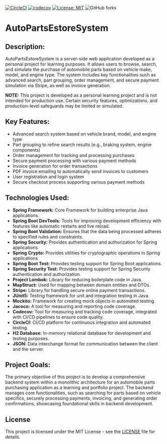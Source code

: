 [![CircleCI](https://dl.circleci.com/status-badge/img/circleci/K6MEbnQdqEgQE7qSJFetp9/MKj6ds9vRoXpubQ1PBLwf5/tree/main.svg?style=svg&circle-token=CCIPRJ_YLXqPYUvSerJXQnVbHzXu9_0920b5813739ecef71fc05953932d4273dc226d2)](https://dl.circleci.com/status-badge/redirect/circleci/K6MEbnQdqEgQE7qSJFetp9/MKj6ds9vRoXpubQ1PBLwf5/tree/main)
[![codecov](https://codecov.io/gh/MiroslavKolosnjaji/AutoPartsEstoreSystem/graph/badge.svg?token=0Z63EFNDGY)](https://codecov.io/gh/MiroslavKolosnjaji/AutoPartsEstoreSystem)
[![License: MIT](https://img.shields.io/badge/License-MIT-green.svg)](https://opensource.org/licenses/MIT)
![GitHub forks](https://img.shields.io/github/forks/MiroslavKolosnjaji/AutoPartsEstoreSystem)

# AutoPartsEstoreSystem

## Description:
AutoPartsEstoreSystem is a server-side web application developed as a personal project for learning purposes. It allows users to browse, search, and simulate the purchase of automobile parts based on vehicle make, model, and engine type.
The system includes key functionalities such as advanced search, part grouping, order management, and secure payment simulation via Stripe, as well as invoice generation.

**NOTE:** This project is developed as a personal learning project and is not intended for production use. Certain security features, optimizations, and production-level safeguards may be limited or simulated.

## Key Features:

- Advanced search system based on vehicle brand, model, and engine type
- Part grouping to refine search results (e.g., braking system, engine components)
- Order management for tracking and processing purchases
- Secure payment processing with various payment methods
- Invoice generation for order transactions
- PDF invoice emailing to automatically send invoices to customers
- User registration and login system
- Secure checkout process supporting various payment methods


## Technologies Used:
- __Spring Framework:__ Core Framework for building enterprise Java applications.
- __Spring Boot DevTools:__ Tools for improving development efficiency with features like automatic restarts and live reload.
- __Spring Boot Validation:__ Ensures that the data being processed adheres to specified rules and constraints.
- __Spring Security:__ Provides authentication and authorization for Spring applications
- __Spring Crypto:__ Provides utilities for cryptographic operations in Spring applications
- __Spring Boot Test:__ Provides testing support for Spring Boot applications.
- __Spring Security Test:__ Provides testing support for Spring Security authentication and authorization.
- __Project Lombok:__ Library for reducing boilerplate code in Java.
- __MapStruct:__ Used for mapping between domain entities and DTOs.
- __Stripe:__ Library for handling secure online payment transactions.
- __JUnit5:__ Testing framework for unit and integration testing in Java.
- __Mockito:__ Framework for creating mock objects in automated testing.
- __Jacoco:__ A tool for measuring and reporting code coverage.
- __Codecov:__ Tool for measuring and tracking code coverage, integrated with CI/CD pipelines to ensure code quality.
- __CircleCI:__ CI/CD platform for continuous integration and automated testing.
- __H2 Database:__ In-memory relational database for development and testing purposes.
- __JSON:__ Data interchange format for communication between the client and the server.

## Project Goals:
The primary objective of this project is to develop a comprehensive backend system within a monolithic architecture for an automobile parts purchasing application as a learning and portfolio project.
The backend manages core functionalities, such as searching for parts based on vehicle specifics, securely processing payments, invoicing, and generating order confirmations, showcasing foundational skills in backend development.

## License
This project is licensed under the MIT License - see the [LICENSE](LICENSE) file for details.
